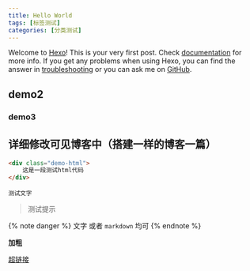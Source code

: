 ```yaml
---
title: Hello World
tags: [标签测试]
categories: [分类测试]
---
```

Welcome to [Hexo](https://hexo.io/)! This is your very first post. Check [documentation](https://hexo.io/docs/) for more info. If you get any problems when using Hexo, you can find the answer in [troubleshooting](https://hexo.io/docs/troubleshooting.html) or you can ask me on [GitHub](https://github.com/hexojs/hexo/issues).

## demo2

### demo3

## 详细修改可见博客中（搭建一样的博客一篇）

```html
<div class="demo-html">
    这是一段测试html代码
</div>
```

`测试文字`

> 测试提示

{% note danger %}
文字 或者 `markdown` 均可
{% endnote %}

**加粗**

[超链接]()

